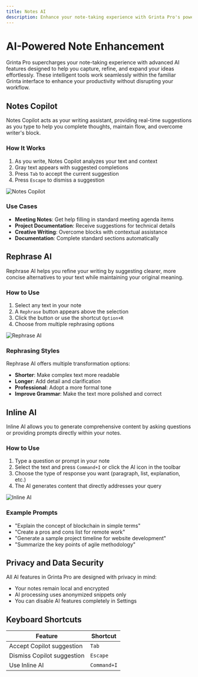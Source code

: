 ```yaml
---
title: Notes AI
description: Enhance your note-taking experience with Grinta Pro's powerful AI capabilities
---
```


# AI-Powered Note Enhancement

Grinta Pro supercharges your note-taking experience with advanced AI features designed to help you capture, refine, and expand your ideas effortlessly. These intelligent tools work seamlessly within the familiar Grinta interface to enhance your productivity without disrupting your workflow.

## Notes Copilot

Notes Copilot acts as your writing assistant, providing real-time suggestions as you type to help you complete thoughts, maintain flow, and overcome writer's block.

### How It Works

1. As you write, Notes Copilot analyzes your text and context
2. Gray text appears with suggested completions
3. Press `Tab` to accept the current suggestion
4. Press `Escape` to dismiss a suggestion

![Notes Copilot](/docs/notes-copilot.jpeg "Notes Copilot")

### Use Cases

- **Meeting Notes**: Get help filling in standard meeting agenda items
- **Project Documentation**: Receive suggestions for technical details
- **Creative Writing**: Overcome blocks with contextual assistance
- **Documentation**: Complete standard sections automatically

## Rephrase AI

Rephrase AI helps you refine your writing by suggesting clearer, more concise alternatives to your text while maintaining your original meaning.

### How to Use

1. Select any text in your note
2. A `Rephrase` button appears above the selection
3. Click the button or use the shortcut `Option+R`
4. Choose from multiple rephrasing options

![Rephrase AI](/docs/notes-rephrase.jpeg "Rephrase AI")

### Rephrasing Styles

Rephrase AI offers multiple transformation options:

- **Shorter**: Make complex text more readable
- **Longer**: Add detail and clarification
- **Professional**: Adopt a more formal tone
- **Improve Grammar**: Make the text more polished and correct

## Inline AI

Inline AI allows you to generate comprehensive content by asking questions or providing prompts directly within your notes.

### How to Use

1. Type a question or prompt in your note
2. Select the text and press `Command+I` or click the AI icon in the toolbar
3. Choose the type of response you want (paragraph, list, explanation, etc.)
4. The AI generates content that directly addresses your query

![Inline AI](/docs/notes-inline.jpeg "Inline AI")

### Example Prompts

- "Explain the concept of blockchain in simple terms"
- "Create a pros and cons list for remote work"
- "Generate a sample project timeline for website development"
- "Summarize the key points of agile methodology"

## Privacy and Data Security

All AI features in Grinta Pro are designed with privacy in mind:

- Your notes remain local and encrypted
- AI processing uses anonymized snippets only
- You can disable AI features completely in Settings

## Keyboard Shortcuts

| Feature | Shortcut |
|---------|----------|
| Accept Copilot suggestion | `Tab` |
| Dismiss Copilot suggestion | `Escape` |
| Use Inline AI | `Command+I` |
